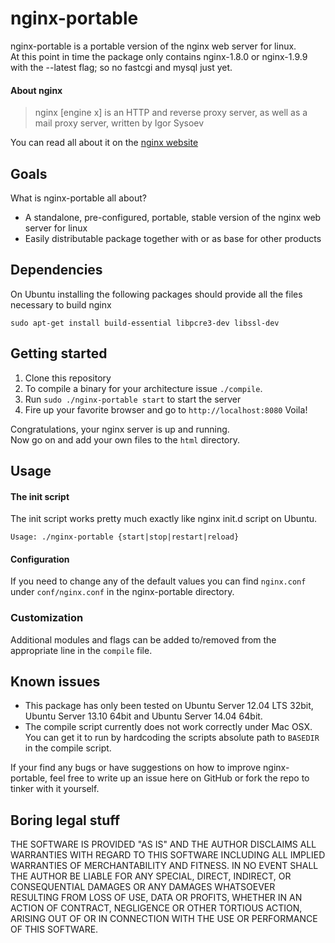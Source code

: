nginx-portable
==============

nginx-portable is a portable version of the nginx web server for linux.  
At this point in time the package only contains nginx-1.8.0 or nginx-1.9.9 with the --latest flag; so no fastcgi and mysql just yet.

#### About nginx

> nginx [engine x] is an HTTP and reverse proxy server, as well as a mail proxy server, written by Igor Sysoev  

You can read all about it on the [nginx website](http://nginx.org/en/)  

## Goals
What is nginx-portable all about?
* A standalone, pre-configured, portable, stable version of the nginx web server for linux
* Easily distributable package together with or as base for other products

## Dependencies
On Ubuntu installing the following packages should provide all the files necessary to build nginx
```
sudo apt-get install build-essential libpcre3-dev libssl-dev
```

## Getting started
1. Clone this repository
2. To compile a binary for your architecture issue `./compile`.
3. Run `sudo ./nginx-portable start` to start the server
4. Fire up your favorite browser and go to `http://localhost:8080`
Voila!

Congratulations, your nginx server is up and running.  
Now go on and add your own files to the `html` directory.

## Usage

#### The init script
The init script works pretty much exactly like nginx init.d script on Ubuntu.
```
Usage: ./nginx-portable {start|stop|restart|reload}
```

#### Configuration
If you need to change any of the default values you can find `nginx.conf` under
`conf/nginx.conf` in the nginx-portable directory.

### Customization
Additional modules and flags can be added to/removed from the appropriate line in the `compile` file.

## Known issues
* This package has only been tested on Ubuntu Server 12.04 LTS 32bit, Ubuntu Server 13.10 64bit and Ubuntu Server 14.04 64bit.
* The compile script currently does not work correctly under Mac OSX. You can get it to run by hardcoding the scripts absolute path to `BASEDIR` in the compile script.

If your find any bugs or have suggestions on how to improve nginx-portable, feel free to write up an issue here on GitHub or fork the repo to tinker with it yourself.

## Boring legal stuff

THE SOFTWARE IS PROVIDED "AS IS" AND THE AUTHOR DISCLAIMS ALL WARRANTIES WITH REGARD TO THIS SOFTWARE INCLUDING ALL IMPLIED WARRANTIES OF MERCHANTABILITY AND FITNESS. IN NO EVENT SHALL THE AUTHOR BE LIABLE FOR ANY SPECIAL, DIRECT, INDIRECT, OR CONSEQUENTIAL DAMAGES OR ANY DAMAGES WHATSOEVER RESULTING FROM LOSS OF USE, DATA OR PROFITS, WHETHER IN AN ACTION OF CONTRACT, NEGLIGENCE OR OTHER TORTIOUS ACTION, ARISING OUT OF OR IN CONNECTION WITH THE USE OR PERFORMANCE OF THIS SOFTWARE.
